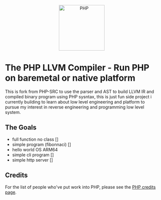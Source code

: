 <div align="center">
    <a href="https://www.php.net">
        <img
            alt="PHP"
            src="https://www.php.net/images/logos/new-php-logo.svg"
            width="150">
    </a>
</div>

# The PHP LLVM Compiler - Run PHP on baremetal or native platform
This is fork from PHP-SRC to use the parser and AST to build LLVM IR and compiled binary program using PHP sysntax, this is just fun side project
i currently building to learn about low level engineering and platform to pursue my interest in reverse engineering and
programming low level system.

## The Goals
- full function no class []
- simple program (fibonnaci) []
- hello world OS ARM64
- simple cli program []
- simple http server []


## Credits

For the list of people who've put work into PHP, please see the
[PHP credits page](https://www.php.net/credits.php).
